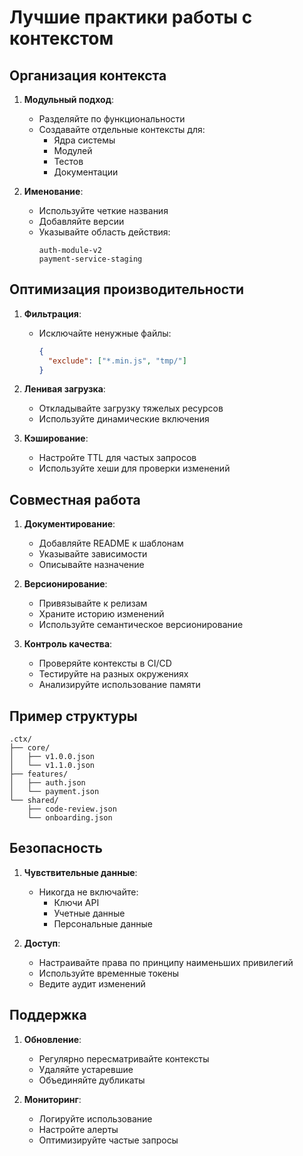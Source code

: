 # Лучшие практики работы с контекстом

## Организация контекста
1. **Модульный подход**:
   - Разделяйте по функциональности
   - Создавайте отдельные контексты для:
     * Ядра системы
     * Модулей
     * Тестов
     * Документации

2. **Именование**:
   - Используйте четкие названия
   - Добавляйте версии
   - Указывайте область действия:
     ```
     auth-module-v2
     payment-service-staging
     ```

## Оптимизация производительности
1. **Фильтрация**:
   - Исключайте ненужные файлы:
     ```json
     {
       "exclude": ["*.min.js", "tmp/"]
     }
     ```
2. **Ленивая загрузка**:
   - Откладывайте загрузку тяжелых ресурсов
   - Используйте динамические включения

3. **Кэширование**:
   - Настройте TTL для частых запросов
   - Используйте хеши для проверки изменений

## Совместная работа
1. **Документирование**:
   - Добавляйте README к шаблонам
   - Указывайте зависимости
   - Описывайте назначение

2. **Версионирование**:
   - Привязывайте к релизам
   - Храните историю изменений
   - Используйте семантическое версионирование

3. **Контроль качества**:
   - Проверяйте контексты в CI/CD
   - Тестируйте на разных окружениях
   - Анализируйте использование памяти

## Пример структуры
```
.ctx/
├── core/
│   ├── v1.0.0.json
│   └── v1.1.0.json
├── features/
│   ├── auth.json
│   └── payment.json
└── shared/
    ├── code-review.json
    └── onboarding.json
```

## Безопасность
1. **Чувствительные данные**:
   - Никогда не включайте:
     * Ключи API
     * Учетные данные
     * Персональные данные

2. **Доступ**:
   - Настраивайте права по принципу наименьших привилегий
   - Используйте временные токены
   - Ведите аудит изменений

## Поддержка
1. **Обновление**:
   - Регулярно пересматривайте контексты
   - Удаляйте устаревшие
   - Объединяйте дубликаты

2. **Мониторинг**:
   - Логируйте использование
   - Настройте алерты
   - Оптимизируйте частые запросы